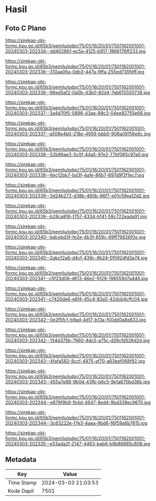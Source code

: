 # Hasil

## Foto C Plano

https://sirekap-obj-formc.kpu.go.id/65b3/pemilu/pdpr/75/01/16/20/01/7501162001001-20240303-202334--dd402661-ec5a-4125-b917-1866178ff233.jpg

https://sirekap-obj-formc.kpu.go.id/65b3/pemilu/pdpr/75/01/16/20/01/7501162001001-20240303-202336--310aa06a-0db3-447a-9ffa-255ed735fdff.jpg

https://sirekap-obj-formc.kpu.go.id/65b3/pemilu/pdpr/75/01/16/20/01/7501162001001-20240303-202336--66ed5af2-0a0b-43b0-82d4-7eb615500738.jpg

https://sirekap-obj-formc.kpu.go.id/65b3/pemilu/pdpr/75/01/16/20/01/7501162001001-20240303-202337--3a4d70f5-5896-43ae-89c3-04ee82755e66.jpg

https://sirekap-obj-formc.kpu.go.id/65b3/pemilu/pdpr/75/01/16/20/01/7501162001001-20240303-202337--a506e4b0-218e-4959-bbb0-908a09156e6c.jpg

https://sirekap-obj-formc.kpu.go.id/65b3/pemilu/pdpr/75/01/16/20/01/7501162001001-20240303-202338--52b96ae3-5c0f-44a5-97e2-77bf085c97a0.jpg

https://sirekap-obj-formc.kpu.go.id/65b3/pemilu/pdpr/75/01/16/20/01/7501162001001-20240303-202338--6ec12bb7-bd3f-4afe-86b7-697d9f2f1ec7.jpg

https://sirekap-obj-formc.kpu.go.id/65b3/pemilu/pdpr/75/01/16/20/01/7501162001001-20240303-202339--3d24b272-d38b-460b-96f7-e01c59ea12d2.jpg

https://sirekap-obj-formc.kpu.go.id/65b3/pemilu/pdpr/75/01/16/20/01/7501162001001-20240303-202339--b28ca816-f757-4334-b141-58c722eada91.jpg

https://sirekap-obj-formc.kpu.go.id/65b3/pemilu/pdpr/75/01/16/20/01/7501162001001-20240303-202340--bdcebd3f-fe2e-4b3f-859c-69ff76626f0e.jpg

https://sirekap-obj-formc.kpu.go.id/65b3/pemilu/pdpr/75/01/16/20/01/7501162001001-20240303-202340--2abcf2a8-d4cf-439c-8b24-0f592dfd3a74.jpg

https://sirekap-obj-formc.kpu.go.id/65b3/pemilu/pdpr/75/01/16/20/01/7501162001001-20240303-202341--c5f23d06-d613-46e2-9129-198559d7a446.jpg

https://sirekap-obj-formc.kpu.go.id/65b3/pemilu/pdpr/75/01/16/20/01/7501162001001-20240303-202341--c7420de6-e6f4-45c4-83a5-42dcb4cffc04.jpg

https://sirekap-obj-formc.kpu.go.id/65b3/pemilu/pdpr/75/01/16/20/01/7501162001001-20240303-202342--0e2f5fc1-b9ad-4d17-b13a-f00dd0a8e633.jpg

https://sirekap-obj-formc.kpu.go.id/65b3/pemilu/pdpr/75/01/16/20/01/7501162001001-20240303-202342--134d375b-7960-4dc5-a75c-d39cfd526d2d.jpg

https://sirekap-obj-formc.kpu.go.id/65b3/pemilu/pdpr/75/01/16/20/01/7501162001001-20240303-202343--4fafa582-8ccf-4875-af70-a63eef068f92.jpg

https://sirekap-obj-formc.kpu.go.id/65b3/pemilu/pdpr/75/01/16/20/01/7501162001001-20240303-202343--455a7e88-9b0d-43fb-b6c5-9e1a670bd36b.jpg

https://sirekap-obj-formc.kpu.go.id/65b3/pemilu/pdpr/75/01/16/20/01/7501162001001-20240303-202344--e878f9b9-fb4d-4647-8ed4-9bd338ec9670.jpg

https://sirekap-obj-formc.kpu.go.id/65b3/pemilu/pdpr/75/01/16/20/01/7501162001001-20240303-202344--3c63222e-f7e3-4aea-9bd6-f6f59a6b7615.jpg

https://sirekap-obj-formc.kpu.go.id/65b3/pemilu/pdpr/75/01/16/20/01/7501162001001-20240303-202335--e53ada2f-2147-4463-bab6-b9b86685c808.jpg


## Metadata

| Key        | Value               |
| ---------- | ------------------- |
| Time Stamp | 2024-03-03 21:03:53 |
| Kode Dapil | 7501                |



